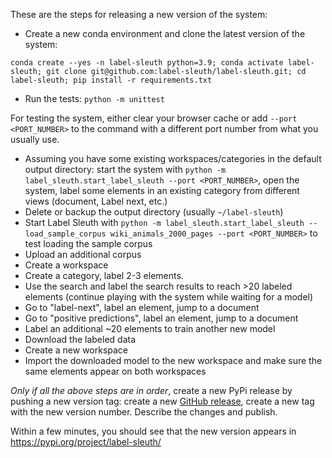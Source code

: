 These are the steps for releasing a new version of the system:

* Create a new conda environment and clone the latest version of the system:

`conda create --yes -n label-sleuth python=3.9; conda activate label-sleuth; git clone git@github.com:label-sleuth/label-sleuth.git; cd label-sleuth; pip install -r requirements.txt`
* Run the tests: `python -m unittest`

For testing the system, either clear your browser cache or add `--port <PORT_NUMBER>` to the command with a different port number from what you usually use.
* Assuming you have some existing workspaces/categories in the default output directory: start the system with `python -m label_sleuth.start_label_sleuth --port <PORT_NUMBER>`, open the system, label some elements in an existing category from different views (document, Label next, etc.)
* Delete or backup the output directory (usually `~/label-sleuth`)
* Start Label Sleuth with `python -m label_sleuth.start_label_sleuth --load_sample_corpus wiki_animals_2000_pages --port <PORT_NUMBER>` to test loading the sample corpus
* Upload an additional corpus
* Create a workspace
* Create a category, label 2-3 elements.
* Use the search and label the search results to reach >20 labeled elements (continue playing with the system while waiting for a model)
* Go to "label-next", label an element, jump to a document
* Go to "positive predictions", label an element, jump to a document
* Label an additional ~20 elements to train another new model
* Download the labeled data
* Create a new workspace
* Import the downloaded model to the new workspace and make sure the same elements appear on both workspaces

*Only if all the above steps are in order*, create a new PyPi release by pushing a new version tag:
create a new [GitHub release](https://github.com/label-sleuth/label-sleuth/releases), create a new tag with the new version number. Describe the changes and publish.

Within a few minutes, you should see that the new version appears in https://pypi.org/project/label-sleuth/
